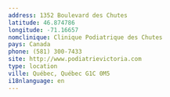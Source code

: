 ```yaml
---
address: 1352 Boulevard des Chutes
latitude: 46.874786
longitude: -71.16657
nomclinique: Clinique Podiatrique des Chutes
pays: Canada
phone: (581) 300-7433
site: http://www.podiatrievictoria.com
type: location
ville: Québec, Québec G1C 0M5
i18nlanguage: en
---
```


